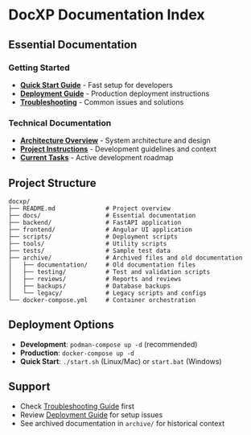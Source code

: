 # DocXP Documentation Index

## Essential Documentation

### Getting Started
- **[Quick Start Guide](QUICK_START.md)** - Fast setup for developers
- **[Deployment Guide](DEPLOYMENT_GUIDE.md)** - Production deployment instructions
- **[Troubleshooting](TROUBLESHOOTING.md)** - Common issues and solutions

### Technical Documentation  
- **[Architecture Overview](architecture.md)** - System architecture and design
- **[Project Instructions](../CLAUDE.md)** - Development guidelines and context
- **[Current Tasks](../TODO.md)** - Active development roadmap

## Project Structure

```
docxp/
├── README.md              # Project overview
├── docs/                  # Essential documentation
├── backend/               # FastAPI application
├── frontend/              # Angular UI application  
├── scripts/               # Deployment scripts
├── tools/                 # Utility scripts
├── tests/                 # Sample test data
├── archive/               # Archived files and old documentation
│   ├── documentation/     # Old documentation files
│   ├── testing/           # Test and validation scripts
│   ├── reviews/           # Reports and reviews
│   ├── backups/           # Database backups
│   └── legacy/            # Legacy scripts and configs
└── docker-compose.yml     # Container orchestration
```

## Deployment Options

- **Development**: `podman-compose up -d` (recommended)
- **Production**: `docker-compose up -d`  
- **Quick Start**: `./start.sh` (Linux/Mac) or `start.bat` (Windows)

## Support

- Check [Troubleshooting Guide](TROUBLESHOOTING.md) first
- Review [Deployment Guide](DEPLOYMENT_GUIDE.md) for setup issues
- See archived documentation in `archive/` for historical context
